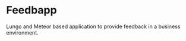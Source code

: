 Feedbapp
========

Lungo and Meteor based application to provide feedback in a business environment.

